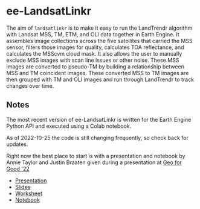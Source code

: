 # ee-LandsatLinkr

The aim of `landsatlinkr` is to make it easy to run the LandTrendr algorithm with Landsat MSS, TM, ETM, and OLI data together in Earth Engine. It assembles image collections across the five satellites that carried the MSS sensor, filters those images for quality, calculates TOA reflectance, and calculates the MSScvm cloud mask. It also allows the user to manually exclude MSS images with scan line issues or other noise. These MSS images are converted to pseudo-TM by building a relationship between MSS and TM coincident images. These converted MSS to TM images are then grouped with TM and OLI images and run through LandTrendr to track changes over time. 

## Notes

The most recent version of ee-LandsatLinkr is written for the Earth Engine Python API and executed using a Colab notebook.

As of 2022-10-25 the code is still changing frequently, so check back for updates.

Right now the best place to start is with a presentation and notebook by Annie Taylor and Justin Braaten given during a presentation at [Geo for Good '22](https://earthoutreachonair.withgoogle.com/events/geoforgood22#)

- [Presentation](https://earthoutreachonair.withgoogle.com/events/geoforgood22/watch?talk=day3-track1-talk1)
- [Slides](https://docs.google.com/presentation/d/1lBL2omCxVDRqVqu7wRoVYAHC-IgAXL-7tIHJB6ZEX6k/edit#slide=id.g941972ef10_0_0)
- [Worksheet](https://docs.google.com/document/d/1hhJhamfjfrhlPkQbd2WrYgpliilzeq9nnQj2MRPndCw/edit)
- [Notebook](https://github.com/gee-community/ee-LandsatLinkr/blob/main/landsatlinkr_workshop_template.ipynb)
